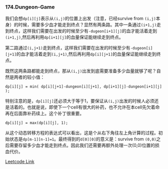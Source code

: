 ### 174.Dungeon-Game

我们会想```dp[i][j]```表示从```(i,j)```的位置上出发（注意，已经survive from ```(i,j)```本身）的时候，需要多少血才能走到终点？显然有两条路。其中一条通过```(i+1,j)```走到终点，这样我们需要在出发的时候至少有```-dugeon[i+1][j]```的血才能活着走到```(i+1,j)```,然后再利用```dp[i+1][j]```的血量保证能继续走到终点。

第二路通过```(i,j+1)```走到终点，这样我们需要在出发的时候至少有```-dugeon[i][j+1]```的血才能活着走到```(i,j+1)```,然后再利用```dp[i][j+1]```的血量保证能继续走到终点。

既然这两条路都能走到终点，那从```(i,j)```出发到底需要准备多少血量就够了呢？自然是两者的较小值：
```
dp[i][j] = min( dp[i][j+1]-dungeon[i][j+1], dp[i+1][j]-dungeon[i+1][j] );
```
特别注意的是，```dp[i][j]```还必须大于等于1，要保证从```(i,j)```出发的时候人必须还是活着的。也就是说，即使下一个cell有很大的补药，也不允许在本cell先欠着命再在后面靠补药续上。这个补丁很重要。
```
dp[i][j] = max(dp[i][j], 1); 
```
从这个动态转移方程的表达式可以看出，这是个从右下角往左上角计算的过程。初始状态是```dp[m-1][n-1]=1```。最终得到的```d[0][0]```的意义是：survive from ```(0,0)```之后需要存留多少血才能走到终点。因此我们还需要再额外处理一次(0,0)位置的损血代价。


[Leetcode Link](https://leetcode.com/problems/dungeon-game)